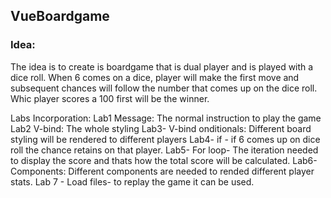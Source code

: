 ## VueBoardgame

### Idea:
The idea is to create is boardgame that is dual player and is played with a dice roll. When 6 comes on a dice, player will make the first move and subsequent chances will follow the number that comes up on the dice roll.
Whic player scores a 100 first will be the winner.

Labs Incorporation: 
Lab1 Message: The normal instruction to play the game
Lab2 V-bind: The whole styling
Lab3- V-bind onditionals: Different board styling will be rendered to different players
Lab4- if - if 6 comes up on dice roll the chance retains on that player.
Lab5- For loop- The iteration needed to display the score and thats how the total score will be calculated.
Lab6- Components: Different components are needed to rended different player stats.
Lab 7 - Load files- to replay the game it can be used.
